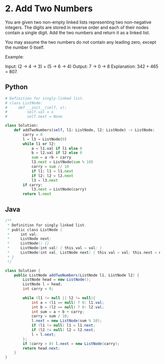 # 2. Add Two Numbers
You are given two non-empty linked lists representing two non-negative integers. The digits are stored in reverse order and each of their nodes contain a single digit. Add the two numbers and return it as a linked list.

You may assume the two numbers do not contain any leading zero, except the number 0 itself.

Example:

Input: (2 -> 4 -> 3) + (5 -> 6 -> 4)
Output: 7 -> 0 -> 8
Explanation: 342 + 465 = 807.

## Python
``` python
# Definition for singly-linked list.
# class ListNode:
#     def __init__(self, x):
#         self.val = x
#         self.next = None

class Solution:
    def addTwoNumbers(self, l1: ListNode, l2: ListNode) -> ListNode:
        carry = 0
        l = l3 = ListNode(0)
        while l1 or l2:
            a = l1.val if l1 else 0
            b = l2.val if l2 else 0  
            sum = a +b + carry
            l3.next = ListNode(sum % 10)
            carry = sum // 10
            if l1: l1 = l1.next
            if l2: l2 = l2.next
            l3 = l3.next
        if carry:
            l3.next = ListNode(carry)
        return l.next
```

## Java
```java
/**
 * Definition for singly-linked list.
 * public class ListNode {
 *     int val;
 *     ListNode next;
 *     ListNode() {}
 *     ListNode(int val) { this.val = val; }
 *     ListNode(int val, ListNode next) { this.val = val; this.next = next; }
 * }
 */

class Solution {
    public ListNode addTwoNumbers(ListNode l1, ListNode l2) {
        ListNode head = new ListNode();
        ListNode l = head;
        int carry = 0;
        
        while (l1 != null || l2 != null){
            int a = (l1 == null) ? 0: l1.val;
            int b = (l2 == null) ? 0: l2.val;
            int sum = a + b + carry;
            carry = sum / 10;
            l.next = new ListNode(sum % 10);
            if (l1 != null) l1 = l1.next;
            if (l2 != null) l2 = l2.next;
            l = l.next;
        };
        if (carry > 0) l.next = new ListNode(carry);
        return head.next;
    }
}
```